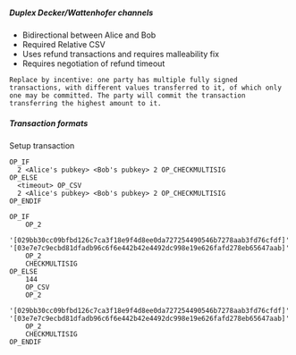 ##### Duplex Decker/Wattenhofer channels

* Bidirectional between Alice and Bob
* Required Relative CSV
* Uses refund transactions and requires malleability fix
* Requires negotiation of refund timeout

`
Replace by incentive: one party has multiple fully signed transactions, with different values transferred to it, of which only one may be committed. The party will commit the transaction transferring the highest amount to it.
`

##### Transaction formats

Setup transaction
```
OP_IF
  2 <Alice's pubkey> <Bob's pubkey> 2 OP_CHECKMULTISIG
OP_ELSE
  <timeout> OP_CSV
  2 <Alice's pubkey> <Bob's pubkey> 2 OP_CHECKMULTISIG
OP_ENDIF

OP_IF
    OP_2
    '[029bb30cc09bfbd126c7ca3f18e9f4d8ee0da727254490546b7278aab3fd76cfdf]' '[03e7e7c9ecbd81dfadb96c6f6e442b42e4492dc998e19e626fafd278eb65647aab]'
    OP_2
    CHECKMULTISIG
OP_ELSE
    144
    OP_CSV
    OP_2
    '[029bb30cc09bfbd126c7ca3f18e9f4d8ee0da727254490546b7278aab3fd76cfdf]' '[03e7e7c9ecbd81dfadb96c6f6e442b42e4492dc998e19e626fafd278eb65647aab]'
    OP_2
    CHECKMULTISIG
OP_ENDIF
```
